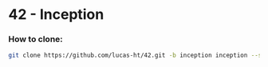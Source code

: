 # 42 - Inception

### How to clone:
``` bash
git clone https://github.com/lucas-ht/42.git -b inception inception --single-branch
```
